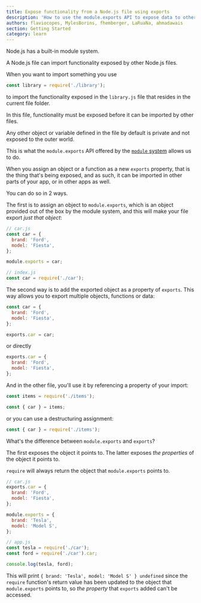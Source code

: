 ```yaml
---
title: Expose functionality from a Node.js file using exports
description: 'How to use the module.exports API to expose data to other files in your application, or to other applications as well'
authors: flaviocopes, MylesBorins, fhemberger, LaRuaNa, ahmadawais
section: Getting Started
category: learn
---
```


Node.js has a built-in module system.

A Node.js file can import functionality exposed by other Node.js files.

When you want to import something you use

```js
const library = require('./library');
```

to import the functionality exposed in the `library.js` file that resides in the current file folder.

In this file, functionality must be exposed before it can be imported by other files.

Any other object or variable defined in the file by default is private and not exposed to the outer world.

This is what the `module.exports` API offered by the [`module` system](https://nodejs.org/api/modules.html) allows us to do.

When you assign an object or a function as a new `exports` property, that is the thing that's being exposed, and as such, it can be imported in other parts of your app, or in other apps as well.

You can do so in 2 ways.

The first is to assign an object to `module.exports`, which is an object provided out of the box by the module system, and this will make your file export _just that object_:

```js
// car.js
const car = {
  brand: 'Ford',
  model: 'Fiesta',
};

module.exports = car;
```
```js
// index.js
const car = require('./car');
```

The second way is to add the exported object as a property of `exports`. This way allows you to export multiple objects, functions or data:

```js
const car = {
  brand: 'Ford',
  model: 'Fiesta',
};

exports.car = car;
```

or directly

```js
exports.car = {
  brand: 'Ford',
  model: 'Fiesta',
};
```

And in the other file, you'll use it by referencing a property of your import:

```js
const items = require('./items');

const { car } = items;
```

or you can use a destructuring assignment:

```js
const { car } = require('./items');
```

What's the difference between `module.exports` and `exports`?

The first exposes the object it points to.
The latter exposes _the properties_ of the object it points to.

`require` will always return the object that `module.exports` points to.

```js
// car.js
exports.car = {
  brand: 'Ford',
  model: 'Fiesta',
};

module.exports = {
  brand: 'Tesla',
  model: 'Model S',
};

// app.js
const tesla = require('./car');
const ford = require('./car').car;

console.log(tesla, ford);
```

This will print `{ brand: 'Tesla', model: 'Model S' } undefined` since the `require` function's return value has been updated to the object that `module.exports` points to, so _the property_ that `exports` added can't be accessed.

